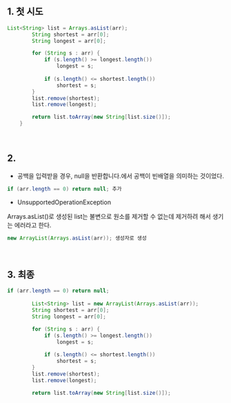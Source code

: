 ## 1. 첫 시도


``` java
List<String> list = Arrays.asList(arr);
		String shortest = arr[0];
		String longest = arr[0];

		for (String s : arr) {
			if (s.length() >= longest.length())
				longest = s;
			
			if (s.length() <= shortest.length())
				shortest = s;
		}
		list.remove(shortest);
		list.remove(longest);

		return list.toArray(new String[list.size()]);
	}
 ```
<br/>

## 2. 

* 공백을 입력받을 경우, null을 반환합니다.에서 공백이 빈배열을 의미하는 것이었다.
``` java
if (arr.length == 0) return null; 추가
```
* UnsupportedOperationException

Arrays.asList()로 생성된 list는 불변으로 원소를 제거할 수 없는데 제거하려 해서 생기는 에러라고 한다.
``` java
new ArrayList(Arrays.asList(arr)); 생성자로 생성
```
<br/>

## 3. 최종

``` java
if (arr.length == 0) return null;
		
		List<String> list = new ArrayList(Arrays.asList(arr));
		String shortest = arr[0];
		String longest = arr[0];

		for (String s : arr) {
			if (s.length() >= longest.length())
				longest = s;
			
			if (s.length() <= shortest.length())
				shortest = s;
		}
		list.remove(shortest);
		list.remove(longest);

		return list.toArray(new String[list.size()]);
```

<!--stackedit_data:
eyJoaXN0b3J5IjpbLTE4NjkyMzg5MzRdfQ==
-->